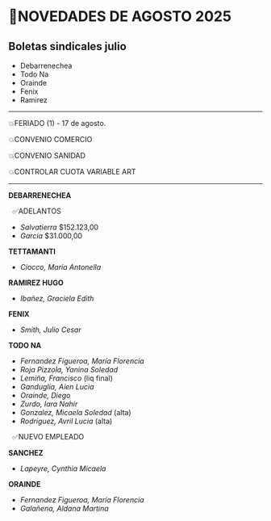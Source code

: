 # 📌NOVEDADES DE AGOSTO 2025

## Boletas sindicales julio
- Debarrenechea
- Todo Na
- Orainde
- Fenix
- Ramirez


---
💥FERIADO (1)  - 17 de agosto.



💥CONVENIO COMERCIO

💥CONVENIO SANIDAD

💥CONTROLAR CUOTA VARIABLE ART

---


**DEBARRENECHEA**	

&nbsp;	✅ADELANTOS

- *Salvatierra* $152.123,00
- *Garcia* $31.000,00

**TETTAMANTI**

- *Ciocco, María Antonella*

**RAMIREZ HUGO**

- *Ibañez, Graciela Edith*

**FENIX**

- *Smith, Julio Cesar*

**TODO NA**

- *Fernandez Figueroa, María Florencia*
- *Roja Pizzola, Yanina Soledad*
- *Lemiña, Francisco* (liq final)
- *Ganduglia, Aien Lucia*
- *Orainde, Diego*
- *Zurdo, Iara Nahir*
- *Gonzalez, Micaela Soledad* (alta)
- *Rodriguez, Avril Lucia* (alta)

&nbsp;	✅NUEVO EMPLEADO

**SANCHEZ**

- *Lapeyre, Cynthia Micaela*

**ORAINDE**

- *Fernandez Figueroa, María Florencia*
- *Galañena, Aldana Martina*






